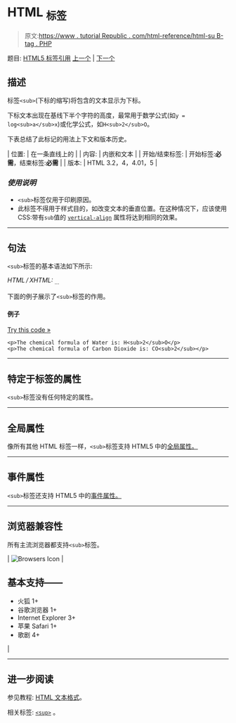 # HTML <sub>标签</sub>

> 原文:[https://www . tutorial Republic . com/html-reference/html-su B- tag . PHP](https://www.tutorialrepublic.com/html-reference/html-sub-tag.php)

题目: [HTML5 标签引用](html5-tags.php) [上一个](html-style-tag.php) | [下一个](html5-summary-tag.php)

## 描述

标签`<sub>`(下标的缩写)将包含的文本显示为下标。

下标文本出现在基线下半个字符的高度，最常用于数学公式(如`y = log<sub>a</sub>x`)或化学公式，如`H<sub>2</sub>O`。

下表总结了此标记的用法上下文和版本历史。

| 位置: | 在一条直线上的 |
| 内容: | 内嵌和文本 |
| 开始/结束标签: | 开始标签:**必需**，结束标签:**必需** |
| 版本: | HTML 3.2，4，4.01，5 |

### *使用说明*

*   `<sub>`标签仅用于印刷原因。
*   此标签不得用于样式目的，如改变文本的垂直位置。在这种情况下，应该使用 CSS:带有`sub`值的 [`vertical-align`](../css-reference/css-vertical-align-property.php) 属性将达到相同的效果。

* * *

## 句法

`<sub>`标签的基本语法如下所示:

*HTML / XHTML:* <sub> ... </sub>

下面的例子展示了`<sub>`标签的作用。

#### 例子

[Try this code »](../codelab.php?topic=html&file=sub-tag "Try this code using online Editor")

```
<p>The chemical formula of Water is: H<sub>2</sub>O</p>
<p>The chemical formula of Carbon Dioxide is: CO<sub>2</sub></p>
```

* * *

## 特定于标签的属性

`<sub>`标签没有任何特定的属性。

* * *

## 全局属性

像所有其他 HTML 标签一样，`<sub>`标签支持 HTML5 中的[全局属性。](html5-global-attributes.php)

* * *

## 事件属性

`<sub>`标签还支持 HTML5 中的[事件属性。](html5-event-attributes.php)

* * *

## 浏览器兼容性

所有主流浏览器都支持`<sub>`标签。

| ![Browsers Icon](../Images/e9331123c77668c1832e541c2fca1002.png) | 

## 基本支持——

*   火狐 1+
*   谷歌浏览器 1+
*   Internet Explorer 3+
*   苹果 Safari 1+
*   歌剧 4+

 |

* * *

## 进一步阅读

参见教程: [HTML 文本格式](../html-tutorial/html-text-formatting.php)。

相关标签: [`<sup>`](html-sup-tag.php) 。